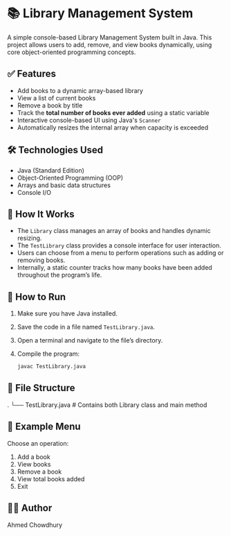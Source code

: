 # 📚 Library Management System 

A simple console-based Library Management System built in Java. This project allows users to add, remove, and view books dynamically, using core object-oriented programming concepts.

## ✅ Features

- Add books to a dynamic array-based library
- View a list of current books
- Remove a book by title
- Track the **total number of books ever added** using a static variable
- Interactive console-based UI using Java's `Scanner`
- Automatically resizes the internal array when capacity is exceeded

## 🛠️ Technologies Used

- Java (Standard Edition)
- Object-Oriented Programming (OOP)
- Arrays and basic data structures
- Console I/O

## 🧪 How It Works

- The `Library` class manages an array of books and handles dynamic resizing.
- The `TestLibrary` class provides a console interface for user interaction.
- Users can choose from a menu to perform operations such as adding or removing books.
- Internally, a static counter tracks how many books have been added throughout the program’s life.

## 🏃 How to Run

1. Make sure you have Java installed.
2. Save the code in a file named `TestLibrary.java`.
3. Open a terminal and navigate to the file’s directory.
4. Compile the program:

   ```bash
   javac TestLibrary.java

## 📂 File Structure

.
└── TestLibrary.java   # Contains both Library class and main method

## 📌 Example Menu

Choose an operation:
1. Add a book
2. View books
3. Remove a book
4. View total books added
5. Exit


## 👨‍💻 Author

Ahmed Chowdhury
